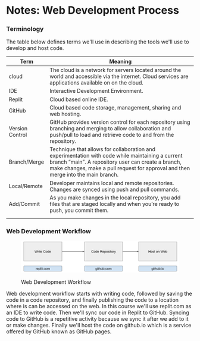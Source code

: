 # Notes: Web Development Process

### Terminology

The table below defines terms we'll use in describing the tools we'll use to develop and host code.

&#x20;

| Term            | Meaning                                                                                                                                                                                                                                     |
| --------------- | ------------------------------------------------------------------------------------------------------------------------------------------------------------------------------------------------------------------------------------------- |
| cloud           | The cloud is a network for servers located around the world and accessible via the internet. Cloud services are applications available on on the cloud.                                                                                     |
| IDE             | Interactive Development Environment.                                                                                                                                                                                                        |
| Replit          | Cloud based online IDE.                                                                                                                                                                                                                     |
| GitHub          | Cloud based code storage, management, sharing and web hosting.                                                                                                                                                                              |
| Version Control | GitHub provides version control for each repository using branching and merging to allow collaboration and push/pull to load and retrieve code to and from the repository.                                                                  |
| Branch/Merge    | Technique that allows for collaboration and experimentation with code while maintaining a current branch “main”. A repository user can create a branch, make changes, make a pull request for approval and then merge into the main branch. |
| Local/Remote    | Developer maintains local and remote repositories. Changes are synced using push and pull commands.                                                                                                                                         |
| Add/Commit      | As you make changes in the local repository, you add files that are staged locally and when you’re ready to push, you commit them.                                                                                                          |
|                 |                                                                                                                                                                                                                                             |
|                 |                                                                                                                                                                                                                                             |

### Web Development Workflow

<figure><img src="../.gitbook/assets/image (4) (1).png" alt=""><figcaption><p>Web Development Workflow</p></figcaption></figure>

Web development workflow starts with writing code, followed by saving the code in a code repository, and finally publishing the code to a location where is can be accessed on the web.  In this course we'll use replit.com as an IDE to write code.  Then we'll sync our code in Replit to GitHub.  Syncing code to GitHub is a repetitive activity because we sync it after we add to it or make changes.  Finally we'll host the code on github.io which is a service offered by GitHub known as GitHub pages.
